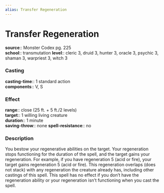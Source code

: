 ```yaml
---
alias: Transfer Regeneration
---
```


# Transfer Regeneration 

**source**:: Monster Codex pg. 225  
**school**:: transmutation
**level**:: cleric 3, druid 3, hunter 3, oracle 3, psychic 3, shaman 3, warpriest 3, witch 3

### Casting 

**casting-time**:: 1 standard action  
**components**:: V, S

### Effect 

**range**:: close (25 ft. + 5 ft./2 levels)  
**target**:: 1 willing living creature  
**duration**:: 1 minute  
**saving-throw**:: none
**spell-resistance**:: no

### Description 

You bestow your regenerative abilities on the target. Your regeneration stops functioning for the duration of the spell, and the target gains your regeneration. For example, if you have regeneration 5 (acid or fire), your target gains regeneration 5 (acid or fire). This regeneration overlaps (does not stack) with any regeneration the creature already has, including other castings of this spell. This spell has no effect if you don’t have the regeneration ability or your regeneration isn’t functioning when you cast the spell.
